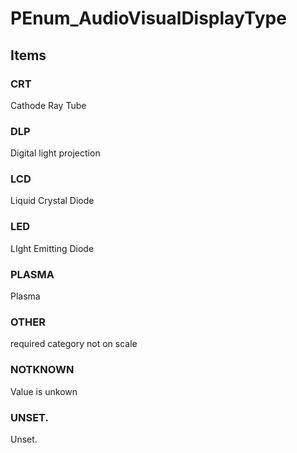 # PEnum_AudioVisualDisplayType


<!-- end of short definition -->
## Items

### CRT
Cathode Ray Tube

### DLP
Digital light projection

### LCD
Liquid Crystal Diode

### LED
LIght Emitting Diode

### PLASMA
Plasma

### OTHER
required category not on scale

### NOTKNOWN
Value is unkown

### UNSET.
Unset.
